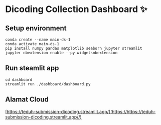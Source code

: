 # Dicoding Collection Dashboard ✨

## Setup environment

```
conda create --name main-ds-1 
conda activate main-ds-1
pip install numpy pandas matplotlib seaborn jupyter streamlit
jupyter nbextension enable --py widgetsnbextension
```

## Run steamlit app

```
cd dashboard
streamlit run ./dashboard/dashboard.py
```

## Alamat Cloud

[https://teduh-submission-dicoding.streamlit.app/](https://https://teduh-submission-dicoding.streamlit.app//)
